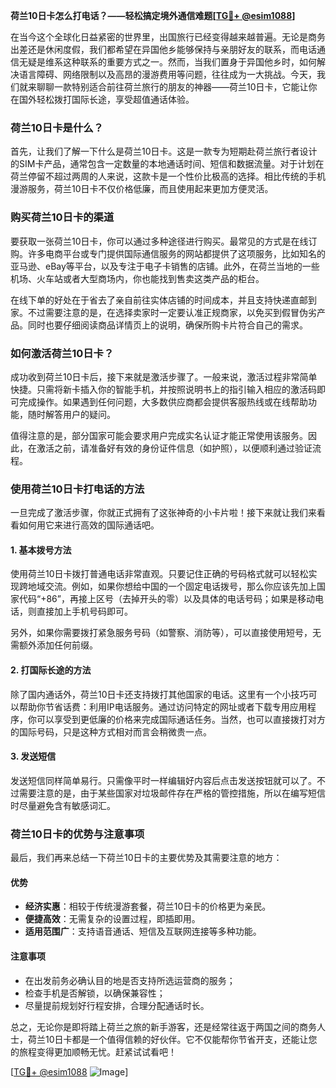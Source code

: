 **荷兰10日卡怎么打电话？——轻松搞定境外通信难题[[TG💪+ @esim1088](https://t.me/s/esim1088)]**

在当今这个全球化日益紧密的世界里，出国旅行已经变得越来越普遍。无论是商务出差还是休闲度假，我们都希望在异国他乡能够保持与亲朋好友的联系，而电话通信无疑是维系这种联系的重要方式之一。然而，当我们置身于异国他乡时，如何解决语言障碍、网络限制以及高昂的漫游费用等问题，往往成为一大挑战。今天，我们就来聊聊一款特别适合前往荷兰旅行的朋友的神器——荷兰10日卡，它能让你在国外轻松拨打国际长途，享受超值通话体验。

### 荷兰10日卡是什么？

首先，让我们了解一下什么是荷兰10日卡。这是一款专为短期赴荷兰旅行者设计的SIM卡产品，通常包含一定数量的本地通话时间、短信和数据流量。对于计划在荷兰停留不超过两周的人来说，这款卡是一个性价比极高的选择。相比传统的手机漫游服务，荷兰10日卡不仅价格低廉，而且使用起来更加方便灵活。

### 购买荷兰10日卡的渠道

要获取一张荷兰10日卡，你可以通过多种途径进行购买。最常见的方式是在线订购。许多电商平台或专门提供国际通信服务的网站都提供了这项服务，比如知名的亚马逊、eBay等平台，以及专注于电子卡销售的店铺。此外，在荷兰当地的一些机场、火车站或者大型商场内，你也能找到售卖这类产品的柜台。

在线下单的好处在于省去了亲自前往实体店铺的时间成本，并且支持快递直邮到家。不过需要注意的是，在选择卖家时一定要认准正规商家，以免买到假冒伪劣产品。同时也要仔细阅读商品详情页上的说明，确保所购卡片符合自己的需求。

### 如何激活荷兰10日卡？

成功收到荷兰10日卡后，接下来就是激活步骤了。一般来说，激活过程非常简单快捷。只需将新卡插入你的智能手机，并按照说明书上的指引输入相应的激活码即可完成操作。如果遇到任何问题，大多数供应商都会提供客服热线或在线帮助功能，随时解答用户的疑问。

值得注意的是，部分国家可能会要求用户完成实名认证才能正常使用该服务。因此，在激活之前，请准备好有效的身份证件信息（如护照），以便顺利通过验证流程。

### 使用荷兰10日卡打电话的方法

一旦完成了激活步骤，你就正式拥有了这张神奇的小卡片啦！接下来就让我们来看看如何用它来进行高效的国际通话吧。

#### 1. 基本拨号方法

使用荷兰10日卡拨打普通电话非常直观。只要记住正确的号码格式就可以轻松实现跨地域交流。例如，如果你想给中国的一个固定电话拨号，那么你应该先加上国家代码“+86”，再接上区号（去掉开头的零）以及具体的电话号码；如果是移动电话，则直接加上手机号码即可。

另外，如果你需要拨打紧急服务号码（如警察、消防等），可以直接使用短号，无需额外添加任何前缀。

#### 2. 打国际长途的方法

除了国内通话外，荷兰10日卡还支持拨打其他国家的电话。这里有一个小技巧可以帮助你节省话费：利用IP电话服务。通过访问特定的网址或者下载专用应用程序，你可以享受到更低廉的价格来完成国际通话任务。当然，也可以直接拨打对方的国际号码，只是这种方式相对而言会稍微贵一点。

#### 3. 发送短信

发送短信同样简单易行。只需像平时一样编辑好内容后点击发送按钮就可以了。不过需要注意的是，由于某些国家对垃圾邮件存在严格的管控措施，所以在编写短信时尽量避免含有敏感词汇。

### 荷兰10日卡的优势与注意事项

最后，我们再来总结一下荷兰10日卡的主要优势及其需要注意的地方：

#### 优势

- **经济实惠**：相较于传统漫游套餐，荷兰10日卡的价格更为亲民。
- **便捷高效**：无需复杂的设置过程，即插即用。
- **适用范围广**：支持语音通话、短信及互联网连接等多种功能。

#### 注意事项

- 在出发前务必确认目的地是否支持所选运营商的服务；
- 检查手机是否解锁，以确保兼容性；
- 尽量提前规划好行程安排，合理分配通话时长。

总之，无论你是即将踏上荷兰之旅的新手游客，还是经常往返于两国之间的商务人士，荷兰10日卡都是一个值得信赖的好伙伴。它不仅能帮你节省开支，还能让您的旅程变得更加顺畅无忧。赶紧试试看吧！

[[TG💪+ @esim1088](https://t.me/s/esim1088) ![Image](https://i.postimg.cc/4NQfJmqS/Snipaste-2025-05-13-00-14-12.png)]